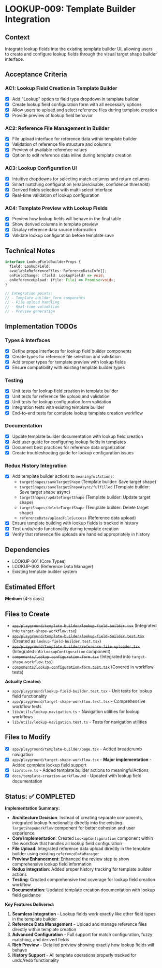 # LOOKUP-009: Template Builder Integration

## Context

Integrate lookup fields into the existing template builder UI, allowing users to create and configure lookup fields through the visual target shape builder interface.

## Acceptance Criteria

### AC1: Lookup Field Creation in Template Builder
- [x] Add "Lookup" option to field type dropdown in template builder
- [x] Create lookup field configuration form with all necessary options
- [x] Allow users to upload and select reference files during template creation
- [x] Provide preview of lookup field behavior

### AC2: Reference File Management in Builder
- [x] File upload interface for reference data within template builder
- [x] Validation of reference file structure and columns
- [x] Preview of available reference values
- [x] Option to edit reference data inline during template creation

### AC3: Lookup Configuration UI
- [x] Intuitive dropdowns for selecting match columns and return columns
- [x] Smart matching configuration (enable/disable, confidence threshold)
- [x] Derived fields selection with multi-select interface
- [x] Real-time validation of lookup configuration

### AC4: Template Preview with Lookup Fields
- [x] Preview how lookup fields will behave in the final table
- [x] Show derived columns in template preview
- [x] Display reference data source information
- [x] Validate lookup configuration before template save

## Technical Notes

```typescript
interface LookupFieldBuilderProps {
  field: LookupField;
  availableReferenceFiles: ReferenceDataInfo[];
  onFieldChange: (field: LookupField) => void;
  onReferenceUpload: (file: File) => Promise<void>;
}

// Integration points:
// - Template builder form components
// - File upload handling
// - Real-time validation
// - Preview generation
```

## Implementation TODOs

### Types & Interfaces
- [x] Define props interfaces for lookup field builder components
- [x] Create types for reference file selection and validation
- [x] Add proper types for template preview with lookup fields
- [x] Ensure compatibility with existing template builder types

### Testing
- [x] Unit tests for lookup field creation in template builder
- [x] Unit tests for reference file upload and validation
- [x] Unit tests for lookup configuration form validation
- [x] Integration tests with existing template builder
- [x] End-to-end tests for complete lookup template creation workflow

### Documentation
- [x] Update template builder documentation with lookup field creation
- [x] Add user guide for configuring lookup fields in templates
- [x] Document best practices for reference data organization
- [x] Create troubleshooting guide for lookup configuration issues

### Redux History Integration
- [x] Add template builder actions to `meaningfulActions`:
  - `targetShapes/saveTargetShape` (Template builder: Save target shape)
  - `targetShapes/saveTargetShapeAsync/fulfilled` (Template builder: Save target shape async)
  - `targetShapes/updateTargetShape` (Template builder: Update target shape)
  - `targetShapes/deleteTargetShape` (Template builder: Delete target shape)
  - `referenceData/uploadFileSuccess` (Reference data upload)
- [x] Ensure template building with lookup fields is tracked in history
- [x] Test undo/redo functionality during template creation
- [x] Verify that reference file uploads are handled appropriately in history

## Dependencies
- LOOKUP-001 (Core Types)
- LOOKUP-002 (Reference Data Manager)
- Existing template builder system

## Estimated Effort
**Medium** (4-5 days)

## Files to Create
- ~~`app/playground/template-builder/lookup-field-builder.tsx`~~ (Integrated into `target-shape-workflow.tsx`)
- ~~`app/playground/template-builder/lookup-field-builder.test.tsx`~~ (Created as `lookup-field-builder.test.tsx`)
- ~~`app/playground/template-builder/reference-file-uploader.tsx`~~ (Integrated into `LookupConfiguration` component)
- ~~`components/lookup-configuration-form.tsx`~~ (Integrated into `target-shape-workflow.tsx`)
- ~~`components/lookup-configuration-form.test.tsx`~~ (Covered in workflow tests)

**Actually Created:**
- `app/playground/lookup-field-builder.test.tsx` - Unit tests for lookup field functionality
- `app/playground/target-shape-workflow.test.tsx` - Comprehensive workflow tests
- `lib/utils/lookup-navigation.ts` - Navigation utilities for lookup workflows
- `lib/utils/lookup-navigation.test.ts` - Tests for navigation utilities

## Files to Modify
- [x] `app/playground/template-builder/page.tsx` - Added breadcrumb navigation
- [x] `app/playground/target-shape-workflow.tsx` - **Major implementation** - Added complete lookup field support
- [x] `lib/store.ts` - Added template builder actions to meaningfulActions
- [x] `docs/template-creation-workflow.md` - Updated with lookup field documentation

## Status: ✅ COMPLETED

**Implementation Summary:**
- **Architecture Decision**: Instead of creating separate components, integrated lookup functionality directly into the existing `TargetShapeWorkflow` component for better cohesion and user experience
- **Core Implementation**: Created `LookupConfiguration` component within the workflow that handles all lookup field configuration
- **File Upload**: Integrated reference data upload directly in the template builder using existing `referenceDataManager`
- **Preview Enhancement**: Enhanced the review step to show comprehensive lookup field information
- **Redux Integration**: Added proper history tracking for template builder actions
- **Testing**: Created comprehensive test coverage for lookup field creation workflow
- **Documentation**: Updated template creation documentation with lookup field guidance

**Key Features Delivered:**
1. **Seamless Integration** - Lookup fields work exactly like other field types in the template builder
2. **Reference Data Management** - Upload and manage reference files directly within template creation
3. **Advanced Configuration** - Full support for match configuration, fuzzy matching, and derived fields
4. **Rich Preview** - Detailed preview showing exactly how lookup fields will behave
5. **History Support** - All template operations properly tracked for undo/redo functionality